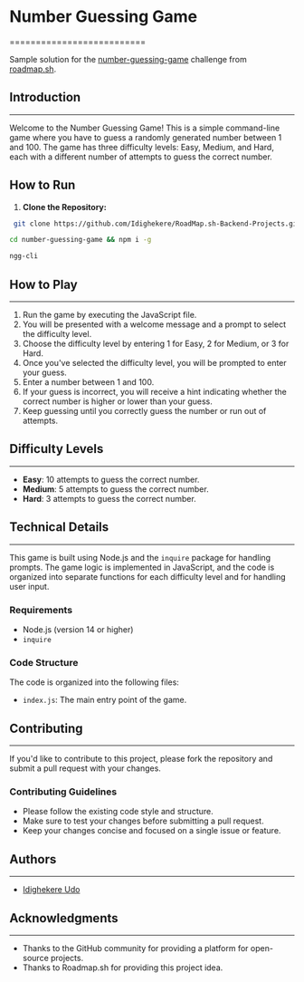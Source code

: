 # Number Guessing Game
==========================

Sample solution for the [number-guessing-game](https://roadmap.sh/projects/number-guessing-game) challenge from [roadmap.sh](https://roadmap.sh).

## Introduction
---------------

Welcome to the Number Guessing Game! This is a simple command-line game where you have to guess a randomly generated number between 1 and 100. The game has three difficulty levels: Easy, Medium, and Hard, each with a different number of attempts to guess the correct number.

## How to Run

1. **Clone the Repository:**

  ```bash
   git clone https://github.com/Idighekere/RoadMap.sh-Backend-Projects.git
  ```
  ```bash
  cd number-guessing-game && npm i -g
  ```
  ```bash
  ngg-cli
  ```

## How to Play
--------------

1. Run the game by executing the JavaScript file.
2. You will be presented with a welcome message and a prompt to select the difficulty level.
3. Choose the difficulty level by entering 1 for Easy, 2 for Medium, or 3 for Hard.
4. Once you've selected the difficulty level, you will be prompted to enter your guess.
5. Enter a number between 1 and 100.
6. If your guess is incorrect, you will receive a hint indicating whether the correct number is higher or lower than your guess.
7. Keep guessing until you correctly guess the number or run out of attempts.

## Difficulty Levels
-------------------

* **Easy**: 10 attempts to guess the correct number.
* **Medium**: 5 attempts to guess the correct number.
* **Hard**: 3 attempts to guess the correct number.

## Technical Details
--------------------

This game is built using Node.js and the `inquire` package for handling prompts. The game logic is implemented in JavaScript, and the code is organized into separate functions for each difficulty level and for handling user input.

### Requirements

* Node.js (version 14 or higher)
* `inquire` 

### Code Structure

The code is organized into the following files:

* `index.js`: The main entry point of the game.


## Contributing
--------------

If you'd like to contribute to this project, please fork the repository and submit a pull request with your changes.

### Contributing Guidelines

* Please follow the existing code style and structure.
* Make sure to test your changes before submitting a pull request.
* Keep your changes concise and focused on a single issue or feature.

## Authors
---------

* [Idighekere Udo](https://github.com/idighekere)

## Acknowledgments
---------------

* Thanks to the GitHub community for providing a platform for open-source projects.
* Thanks to Roadmap.sh for providing this project idea.
